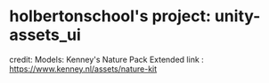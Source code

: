 # holbertonschool's project: unity-assets_ui
  credit: Models: Kenney's Nature Pack Extended
            link : https://www.kenney.nl/assets/nature-kit
